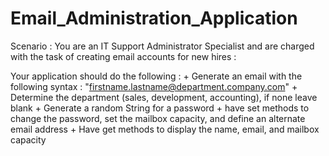 # Email_Administration_Application

Scenario : You are an IT Support Administrator Specialist and are charged with the task of 
creating email accounts for new hires : 

Your application should do the following : 
    + Generate an email with the following syntax : "firstname.lastname@department.company.com"
    + Determine the department (sales, development, accounting), if none leave blank
    + Generate a random String for a password
    + have set methods to change the password, set the mailbox capacity, and define an alternate email address
    + Have get methods to display the name, email, and mailbox capacity